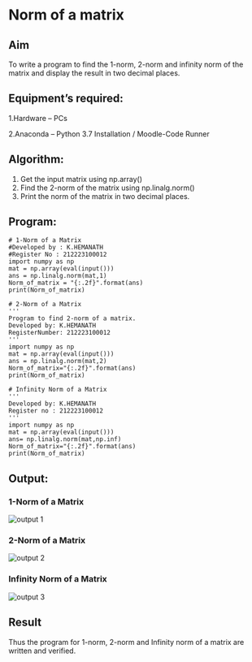# Norm of a matrix
## Aim
To write a program to find the 1-norm, 2-norm and infinity norm of the matrix and display the result in two decimal places.
## Equipment’s required:
1.Hardware – PCs

2.Anaconda – Python 3.7 Installation / Moodle-Code Runner
## Algorithm:
1. Get the input matrix using np.array()   
2. Find the 2-norm of the matrix using np.linalg.norm()
3. Print the norm of the matrix in two decimal places.
## Program:
```
# 1-Norm of a Matrix
#Developed by : K.HEMANATH
#Register No : 212223100012
import numpy as np
mat = np.array(eval(input()))
ans = np.linalg.norm(mat,1)
Norm_of_matrix = "{:.2f}".format(ans)
print(Norm_of_matrix)

# 2-Norm of a Matrix
'''
Program to find 2-norm of a matrix.
Developed by: K.HEMANATH
RegisterNumber: 212223100012
'''
import numpy as np
mat = np.array(eval(input()))
ans = np.linalg.norm(mat,2)
Norm_of_matrix="{:.2f}".format(ans)
print(Norm_of_matrix)

# Infinity Norm of a Matrix
'''
Developed by: K.HEMANATH
Register no : 212223100012
'''
import numpy as np
mat = np.array(eval(input()))
ans= np.linalg.norm(mat,np.inf)
Norm_of_matrix="{:.2f}".format(ans)
print(Norm_of_matrix)

```
## Output:
### 1-Norm of a Matrix

![output 1](https://github.com/Hemanath08/Norm-of-a-matrix/assets/151807176/c7199694-26c8-4a45-98f3-280c390b8ab3)

### 2-Norm of a Matrix
![output 2](https://github.com/Hemanath08/Norm-of-a-matrix/assets/151807176/61a82aa8-75f9-4437-a49f-9de7b77545bb)


### Infinity Norm of a Matrix
![output 3](https://github.com/Hemanath08/Norm-of-a-matrix/assets/151807176/0f653e31-d47c-4215-abfe-df3c79a0751c)


## Result
Thus the program for 1-norm, 2-norm and Infinity norm of a matrix are written and verified.
